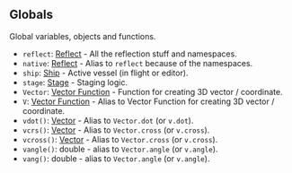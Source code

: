 ## Globals

Global variables, objects and functions.

- `reflect`: [Reflect](Reflect.md) - All the reflection stuff and namespaces.
- `native`: [Reflect](Reflect.md) - Alias to `reflect` because of the namespaces.
- `ship`: [Ship](Ship.md) - Active vessel (in flight or editor).
- `stage`: [Stage](Stage.md) - Staging logic.
- `Vector`: [Vector Function](Vector.md) - Function for creating 3D vector / coordinate.
- `V`: [Vector Function](Vector.md) - Alias to Vector Function for creating 3D vector / coordinate.
- `vdot()`: [Vector](Vector.md) - Alias to `Vector.dot` (or `v.dot`).
- `vcrs()`: [Vector](Vector.md) - Alias to `Vector.cross` (or `v.cross`).
- `vcross()`: [Vector](Vector.md) - Alias to `Vector.cross` (or `v.cross`).
- `vangle()`: double - alias to `Vector.angle` (or `v.angle`).
- `vang()`: double - alias to `Vector.angle` (or `v.angle`).
